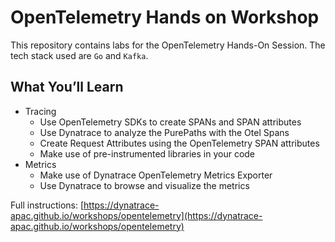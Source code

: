 # OpenTelemetry Hands on Workshop
This repository contains labs for the OpenTelemetry Hands-On Session. The tech stack used are `Go` and `Kafka`.

## What You’ll Learn 
- Tracing
  - Use OpenTelemetry SDKs to create SPANs and SPAN attributes
  - Use Dynatrace to analyze the PurePaths with the Otel Spans
  - Create Request Attributes using the OpenTelemetry SPAN attributes
  - Make use of pre-instrumented libraries in your code
- Metrics
  - Make use of Dynatrace OpenTelemetry Metrics Exporter
  - Use Dynatrace to browse and visualize the metrics

Full instructions: [https://dynatrace-apac.github.io/workshops/opentelemetry](https://dynatrace-apac.github.io/workshops/opentelemetry)
